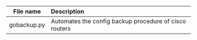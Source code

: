 | File name | Description |
| :---:	    | :---        |
| gobackup.py | Automates the config backup procedure of cisco routers |